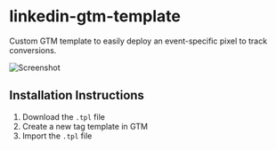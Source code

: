 # linkedin-gtm-template
Custom GTM template to easily deploy an event-specific pixel to track conversions.

![Screenshot](https://github.com/kevinhaag/linkedin-gtm-template/blob/master/LinkedIn%20GTM%20Template.png)

## Installation Instructions

1. Download the `.tpl` file
2. Create a new tag template in GTM
3. Import the `.tpl` file
